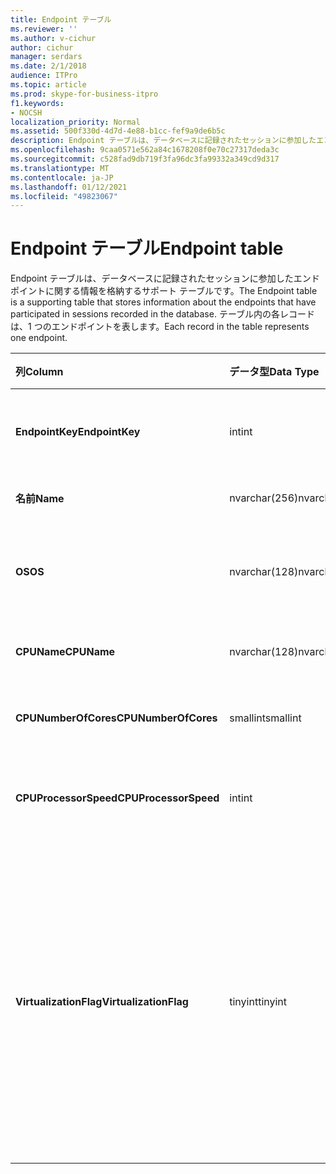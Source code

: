 ```yaml
---
title: Endpoint テーブル
ms.reviewer: ''
ms.author: v-cichur
author: cichur
manager: serdars
ms.date: 2/1/2018
audience: ITPro
ms.topic: article
ms.prod: skype-for-business-itpro
f1.keywords:
- NOCSH
localization_priority: Normal
ms.assetid: 500f330d-4d7d-4e88-b1cc-fef9a9de6b5c
description: Endpoint テーブルは、データベースに記録されたセッションに参加したエンドポイントに関する情報を格納するサポート テーブルです。 テーブル内の各レコードは、1 つのエンドポイントを表します。
ms.openlocfilehash: 9caa0571e562a84c1678208f0e70c27317deda3c
ms.sourcegitcommit: c528fad9db719f3fa96dc3fa99332a349cd9d317
ms.translationtype: MT
ms.contentlocale: ja-JP
ms.lasthandoff: 01/12/2021
ms.locfileid: "49823067"
---
```

# <a name="endpoint-table"></a><span data-ttu-id="487e7-104">Endpoint テーブル</span><span class="sxs-lookup"><span data-stu-id="487e7-104">Endpoint table</span></span>
 
<span data-ttu-id="487e7-105">Endpoint テーブルは、データベースに記録されたセッションに参加したエンドポイントに関する情報を格納するサポート テーブルです。</span><span class="sxs-lookup"><span data-stu-id="487e7-105">The Endpoint table is a supporting table that stores information about the endpoints that have participated in sessions recorded in the database.</span></span> <span data-ttu-id="487e7-106">テーブル内の各レコードは、1 つのエンドポイントを表します。</span><span class="sxs-lookup"><span data-stu-id="487e7-106">Each record in the table represents one endpoint.</span></span>
  
|<span data-ttu-id="487e7-107">**列**</span><span class="sxs-lookup"><span data-stu-id="487e7-107">**Column**</span></span>|<span data-ttu-id="487e7-108">**データ型**</span><span class="sxs-lookup"><span data-stu-id="487e7-108">**Data Type**</span></span>|<span data-ttu-id="487e7-109">**キー/インデックス**</span><span class="sxs-lookup"><span data-stu-id="487e7-109">**Key/Index**</span></span>|<span data-ttu-id="487e7-110">**詳細**</span><span class="sxs-lookup"><span data-stu-id="487e7-110">**Details**</span></span>|
|:-----|:-----|:-----|:-----|
|<span data-ttu-id="487e7-111">**EndpointKey**</span><span class="sxs-lookup"><span data-stu-id="487e7-111">**EndpointKey**</span></span> <br/> |<span data-ttu-id="487e7-112">int</span><span class="sxs-lookup"><span data-stu-id="487e7-112">int</span></span>  <br/> |<span data-ttu-id="487e7-113">Primary</span><span class="sxs-lookup"><span data-stu-id="487e7-113">Primary</span></span>  <br/> |<span data-ttu-id="487e7-114">このエンドポイントを識別する一意の番号。</span><span class="sxs-lookup"><span data-stu-id="487e7-114">Unique number identifying this endpoint.</span></span>  <br/> |
|<span data-ttu-id="487e7-115">**名前**</span><span class="sxs-lookup"><span data-stu-id="487e7-115">**Name**</span></span> <br/> |<span data-ttu-id="487e7-116">nvarchar(256)</span><span class="sxs-lookup"><span data-stu-id="487e7-116">nvarchar(256)</span></span>  <br/> |<span data-ttu-id="487e7-117">一意</span><span class="sxs-lookup"><span data-stu-id="487e7-117">Unique</span></span>  <br/> |<span data-ttu-id="487e7-118">エンドポイント名。</span><span class="sxs-lookup"><span data-stu-id="487e7-118">Endpoint name.</span></span>  <br/> |
|<span data-ttu-id="487e7-119">**OS**</span><span class="sxs-lookup"><span data-stu-id="487e7-119">**OS**</span></span> <br/> |<span data-ttu-id="487e7-120">nvarchar(128)</span><span class="sxs-lookup"><span data-stu-id="487e7-120">nvarchar(128)</span></span>  <br/> | <br/> |<span data-ttu-id="487e7-121">エンドポイントのオペレーティング システム (OS)。</span><span class="sxs-lookup"><span data-stu-id="487e7-121">Operating system (OS) of the endpoint.</span></span>  <br/> |
|<span data-ttu-id="487e7-122">**CPUName**</span><span class="sxs-lookup"><span data-stu-id="487e7-122">**CPUName**</span></span> <br/> |<span data-ttu-id="487e7-123">nvarchar(128)</span><span class="sxs-lookup"><span data-stu-id="487e7-123">nvarchar(128)</span></span>  <br/> ||<span data-ttu-id="487e7-124">エンドポイントの CPU 名。</span><span class="sxs-lookup"><span data-stu-id="487e7-124">CPU name of the endpoint.</span></span>  <br/> |
|<span data-ttu-id="487e7-125">**CPUNumberOfCores**</span><span class="sxs-lookup"><span data-stu-id="487e7-125">**CPUNumberOfCores**</span></span> <br/> |<span data-ttu-id="487e7-126">smallint</span><span class="sxs-lookup"><span data-stu-id="487e7-126">smallint</span></span>  <br/> ||<span data-ttu-id="487e7-127">エンドポイントの CPU コアの数。</span><span class="sxs-lookup"><span data-stu-id="487e7-127">Number of CPU cores of the endpoint.</span></span>  <br/> |
|<span data-ttu-id="487e7-128">**CPUProcessorSpeed**</span><span class="sxs-lookup"><span data-stu-id="487e7-128">**CPUProcessorSpeed**</span></span> <br/> |<span data-ttu-id="487e7-129">int</span><span class="sxs-lookup"><span data-stu-id="487e7-129">int</span></span>  <br/> ||<span data-ttu-id="487e7-130">エンドポイントの CPU プロセッサ速度。</span><span class="sxs-lookup"><span data-stu-id="487e7-130">CPU processor speed of the endpoint.</span></span>  <br/> |
|<span data-ttu-id="487e7-131">**VirtualizationFlag**</span><span class="sxs-lookup"><span data-stu-id="487e7-131">**VirtualizationFlag**</span></span> <br/> |<span data-ttu-id="487e7-132">tinyint</span><span class="sxs-lookup"><span data-stu-id="487e7-132">tinyint</span></span>  <br/> || <span data-ttu-id="487e7-133">仮想化環境でシステムが実行されるかどうかを示すビット フラグ:</span><span class="sxs-lookup"><span data-stu-id="487e7-133">Bit flag that indicates if the system is running in a virtualized environment:</span></span> <br/>  <span data-ttu-id="487e7-134">0x0000 - なし</span><span class="sxs-lookup"><span data-stu-id="487e7-134">0x0000 - None</span></span> <br/>  <span data-ttu-id="487e7-135">0x0001 - HyperV</span><span class="sxs-lookup"><span data-stu-id="487e7-135">0x0001 - HyperV</span></span> <br/>  <span data-ttu-id="487e7-136">0x0002 - VMWare</span><span class="sxs-lookup"><span data-stu-id="487e7-136">0x0002 - VMWare</span></span> <br/>  <span data-ttu-id="487e7-137">0x0004 - 仮想 PC</span><span class="sxs-lookup"><span data-stu-id="487e7-137">0x0004 - Virtual PC</span></span> <br/>  <span data-ttu-id="487e7-138">0x0008 - Xen PC</span><span class="sxs-lookup"><span data-stu-id="487e7-138">0x0008 - Xen PC</span></span> <br/> |
   

